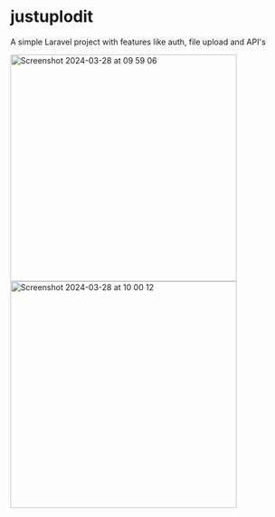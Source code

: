 # justuplodit
A simple Laravel project with features like auth, file upload and API's

<img width="400" alt="Screenshot 2024-03-28 at 09 59 06" src="https://github.com/samcoupland/justuploadit/assets/96339359/be572160-bb38-4882-b769-00c470703d19">
<img width="400" alt="Screenshot 2024-03-28 at 10 00 12" src="https://github.com/samcoupland/justuploadit/assets/96339359/046968c8-a554-4a29-89e3-e46ee81b4575">
